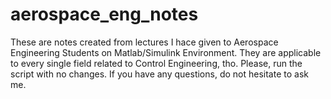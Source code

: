 # aerospace_eng_notes
These are notes created from lectures I hace given to Aerospace Engineering Students on Matlab/Simulink Environment. 
They are applicable to every single field related to Control Engineering, tho.
Please, run the script with no changes. If you have any questions, do not hesitate to ask me. 

